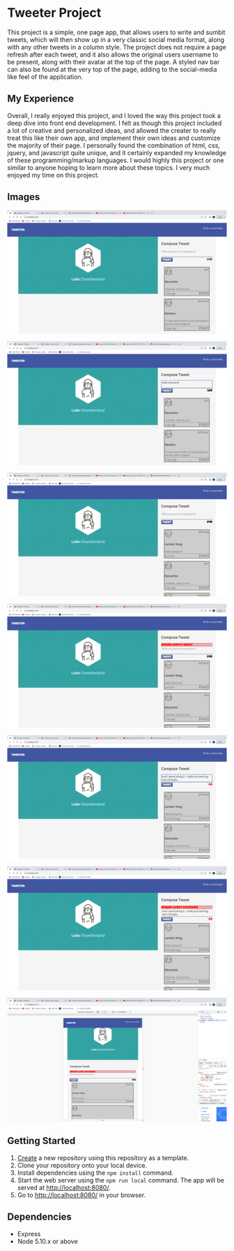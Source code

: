 # Tweeter Project

This project is a simple, one page app, that allows users to write and sumbit tweets, which will then show up in a very classic social media format, along with any other tweets in a column style.  The project does not require a page refresh after each tweet, and it also allows the original users username to be present, along with their avatar at the top of the page.  A styled nav bar can also be found at the very top of the page, adding to the social-media like feel of the application. 

## My Experience

Overall, I really enjoyed this project, and I loved the way this project took a deep dive into front end development.  I felt as though this project included a lot of creative and personalized ideas, and allowed the creater to really treat this like their own app, and implement their own ideas and customize the majority of their page.  I personally found the combination of html, css, jquery, and javascript quite unique, and it certainly expanded my knowledge of these programming/markup languages.  I would highly this project or one similar to anyone hoping to learn more about these topics. I very much enjoyed my time on this project.

## Images

![The main page when the application is opened](https://github.com/lukechamberland/tweeter/blob/master/doc/Screenshot%202023-03-30%20at%202.44.00%20PM%20(2).png?raw=true)

![Counter counts down as characters are typed in](https://github.com/lukechamberland/tweeter/blob/master/doc/Screenshot%202023-03-30%20at%202.56.21%20PM%20(2).png?raw=true)

![New tweet is present at the top of the page after tweet button is clicked](https://github.com/lukechamberland/tweeter/blob/master/doc/Screenshot%202023-03-30%20at%202.56.50%20PM%20(2).png?raw=true)

![Error is displayed if user tries to sumbit empty tweet](https://github.com/lukechamberland/tweeter/blob/master/doc/Screenshot%202023-03-30%20at%202.57.27%20PM%20(2).png?raw=true)

![Counter turns red if number of character is more than 140](https://github.com/lukechamberland/tweeter/blob/master/doc/Screenshot%202023-03-30%20at%202.59.55%20PM%20(2).png?raw=true)

![Error is shown if user tries to sumbit tweet with more than 140 characters](https://github.com/lukechamberland/tweeter/blob/master/doc/Screenshot%202023-03-30%20at%203.00.17%20PM%20(2).png?raw=true)

![page turns into single column page if width is less than 140](https://github.com/lukechamberland/tweeter/blob/master/doc/Screenshot%202023-03-30%20at%203.04.42%20PM%202.png?raw=true)

## Getting Started

1. [Create](https://docs.github.com/en/repositories/creating-and-managing-repositories/creating-a-repository-from-a-template) a new repository using this repository as a template.
2. Clone your repository onto your local device.
3. Install dependencies using the `npm install` command.
3. Start the web server using the `npm run local` command. The app will be served at <http://localhost:8080/>.
4. Go to <http://localhost:8080/> in your browser.

## Dependencies

- Express
- Node 5.10.x or above
